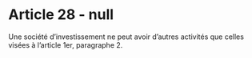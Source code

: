 # Article 28 - null


Une société d’investissement ne peut avoir d’autres activités que celles visées à l’article 1er, paragraphe 2.
